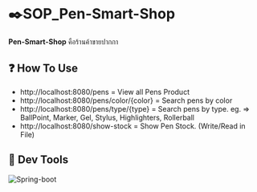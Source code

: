 # :black_nib:SOP_Pen-Smart-Shop
**Pen-Smart-Shop** คือร้านค้าขายปากกา
## :question: How To Use
* http://localhost:8080/pens = View all Pens Product
* http://localhost:8080/pens/color/{color} = Search pens by color
* http://localhost:8080/pens/type/{type} = Search pens by type. eg. => BallPoint, Marker, Gel, Stylus, Highlighters, Rollerball
* http://localhost:8080/show-stock = Show Pen Stock. (Write/Read in File)
## :wrench: Dev Tools
![Spring-boot](https://i.imgur.com/WF92VTP.png?1)
